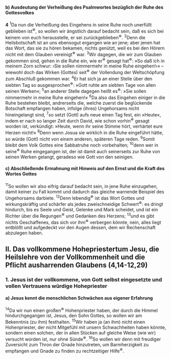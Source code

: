 #### b) Ausdeutung der Verheißung des Psalmwortes bezüglich der Ruhe des Gottesvolkes

__4__
<sup>1</sup>Da nun die Verheißung des Eingehens in seine Ruhe noch unerfüllt geblieben ist<sup title="oder: immer noch besteht">&#x2732;</sup>, so wollen wir ängstlich darauf bedacht sein, daß es sich bei keinem von euch herausstelle, er sei zurückgeblieben<sup title="= nicht ans Ziel gekommen">&#x2732;</sup>.
<sup>2</sup>Denn die Heilsbotschaft ist an uns ebensogut ergangen wie an jene; aber jenen hat das Wort, das sie zu hören bekamen, nichts genützt, weil es bei den Hörern nicht mit dem Glauben vereinigt<sup title="= fest verwachsen">&#x2732;</sup> war.
<sup>3</sup>Wir dagegen, die wir zum Glauben gekommen sind, gehen in die Ruhe ein, wie er<sup title="= Gott">&#x2732;</sup> gesagt hat<sup title="Ps 95,11">&#x2732;</sup>: »So daß ich in meinem Zorn schwur: ›Sie sollen nimmermehr in meine Ruhe eingehen!‹« – wiewohl doch das Wirken (Gottes) seit<sup title="oder: mit">&#x2732;</sup> der Vollendung der Weltschöpfung zum Abschluß gekommen war.
<sup>4</sup>Er hat sich ja an einer Stelle über den siebten Tag so ausgesprochen<sup title="1.Mose 2,2">&#x2732;</sup>: »Gott ruhte am siebten Tage von allen seinen Werken«;
<sup>5</sup>an anderer Stelle dagegen heißt es<sup title="Ps 95,11">&#x2732;</sup>: »Sie sollen nimmermehr in meine Ruhe eingehen!«
<sup>6</sup>Da also das Eingehen einiger in die Ruhe bestehen bleibt, andrerseits die, welche zuerst die beglückende Botschaft empfangen haben, infolge (ihres) Ungehorsams nicht hineingelangt sind,
<sup>7</sup>so setzt (Gott) aufs neue einen Tag fest, ein »Heute«, indem er nach so langer Zeit durch David, wie schon vorhin<sup title="3,7">&#x2732;</sup> gesagt worden ist, verkündigt: »Heute, wenn ihr seine Stimme hört, verhärtet eure Herzen nicht!«
<sup>8</sup>Denn wenn Josua sie wirklich in die Ruhe eingeführt hätte, so würde (Gott) nicht von einem anderen, späteren Tage reden.
<sup>9</sup>Somit bleibt dem Volk Gottes eine Sabbatruhe noch vorbehalten;
<sup>10</sup>denn wer in seine<sup title="d.h. Gottes">&#x2732;</sup> Ruhe eingegangen ist, der ist damit auch seinerseits zur Ruhe von seinen Werken gelangt, geradeso wie Gott von den seinigen.

#### c) Abschließende Ermahnung mit Hinweis auf den Ernst und die Kraft des Wortes Gottes

<sup>11</sup>So wollen wir also eifrig darauf bedacht sein, in jene Ruhe einzugehen, damit keiner zu Fall kommt und dadurch das gleiche warnende Beispiel des Ungehorsams darbiete.
<sup>12</sup>Denn lebendig<sup title="= voller Leben">&#x2732;</sup> ist das Wort Gottes und wirkungskräftig und schärfer als jedes zweischneidige Schwert<sup title="oder: Messer">&#x2732;</sup>: es dringt hindurch, bis es Seele und Geist, Gelenke und Mark scheidet, und ist ein Richter über die Regungen<sup title="oder: Gesinnungen">&#x2732;</sup> und Gedanken des Herzens;
<sup>13</sup>und es gibt nichts Geschaffenes, das sich vor ihm<sup title="d.h. vor Gott">&#x2732;</sup> verbergen könnte, nein, alles liegt entblößt und aufgedeckt vor den Augen dessen, dem wir Rechenschaft abzulegen haben.

## II. Das vollkommene Hohepriestertum Jesu, die Heilslehre von der Vollkommenheit und die Pflicht ausharrenden Glaubens (4,14-12,29)

### 1. Jesus ist der vollkommene, von Gott selbst eingesetzte und vollen Vertrauens würdige Hohepriester

#### a) Jesus kennt die menschlichen Schwächen aus eigener Erfahrung

<sup>14</sup>Da wir nun einen großen<sup title="= erhabenen">&#x2732;</sup> Hohenpriester haben, der durch die Himmel hindurchgegangen ist, Jesus, den Sohn Gottes, so wollen wir am Bekenntnis (zu ihm) festhalten.
<sup>15</sup>Wir haben ja (an ihm) nicht einen Hohenpriester, der nicht Mitgefühl mit unsern Schwachheiten haben könnte, sondern einen solchen, der in allen Stücken auf gleiche Weise (wie wir) versucht worden ist, nur ohne Sünde<sup title="= ohne zu sündigen">&#x2732;</sup>.
<sup>16</sup>So wollen wir denn mit freudiger Zuversicht zum Thron der Gnade hinzutreten, um Barmherzigkeit zu empfangen und Gnade zu finden zu rechtzeitiger Hilfe<sup title="d.h. so daß wir Hilfe zu rechter Zeit finden">&#x2732;</sup>.